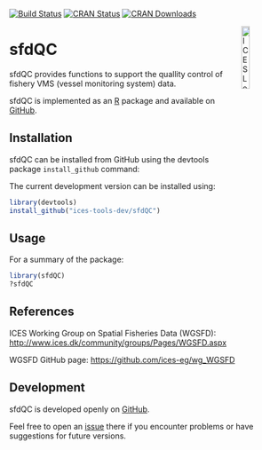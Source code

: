 [![Build Status](https://travis-ci.org/ices-tools-dev/sfdQC.svg?branch=master)](https://travis-ci.org/ices-tools-dev/sfdQC)
[![CRAN Status](http://r-pkg.org/badges/version/sfdQC)](https://cran.r-project.org/package=sfdQC)
[![CRAN Downloads](http://cranlogs.r-pkg.org/badges/sfdQC)](https://cran.r-project.org/package=sfdQC)

[<img align="right" alt="ICES Logo" width="17%" height="17%" src="http://ices.dk/_layouts/15/1033/images/icesimg/iceslogo.png">](http://ices.dk)

sfdQC
=======

sfdQC provides functions to support the quallity control of fishery
VMS (vessel monitoring system) data.

sfdQC is implemented as an [R](https://www.r-project.org) package and
available on [GitHub](https://github.com/ices-tools-dev/sfdQC).

Installation
------------

sfdQC can be installed from GitHub using the devtools package `install_github` command:

The current development version can be installed using:

```R
library(devtools)
install_github("ices-tools-dev/sfdQC")
```

Usage
-----

For a summary of the package:

```R
library(sfdQC)
?sfdQC
```

References
----------

ICES Working Group on Spatial Fisheries Data (WGSFD):
http://www.ices.dk/community/groups/Pages/WGSFD.aspx

WGSFD GitHub page:
https://github.com/ices-eg/wg_WGSFD

Development
-----------

sfdQC is developed openly on
[GitHub](https://github.com/ices-tools-dev/sfdQC).

Feel free to open an
[issue](https://github.com/ices-tools-dev/sfdQC/issues) there if you
encounter problems or have suggestions for future versions.


